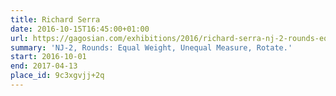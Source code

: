 ```yaml
---
title: Richard Serra
date: 2016-10-15T16:45:00+01:00
url: https://gagosian.com/exhibitions/2016/richard-serra-nj-2-rounds-equal-weight-unequal-measure-rotate/
summary: 'NJ-2, Rounds: Equal Weight, Unequal Measure, Rotate.'
start: 2016-10-01
end: 2017-04-13
place_id: 9c3xgvjj+2q
---
```

